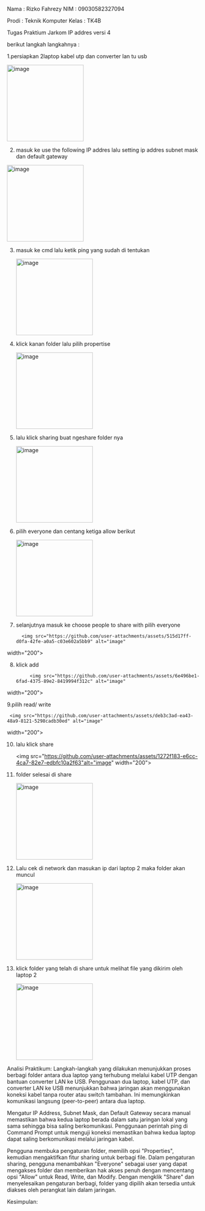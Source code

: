 Nama : Rizko Fahrezy
NIM : 09030582327094

Prodi : Teknik Komputer
Kelas : TK4B 

Tugas Praktium Jarkom
IP addres versi 4

berikut langkah langkahnya : 

1.persiapkan 2laptop kabel utp dan converter lan tu usb

<img src="https://github.com/user-attachments/assets/b0e625b6-a028-4198-bd50-84fcc5b724de" alt="image"
width="200">

2. masuk ke use the following IP addres lalu setting ip addres subnet mask dan default gateway

<img src="https://github.com/user-attachments/assets/764b824d-15b6-426b-973f-b9fcf0b352d6" alt="image"
width="200">

3. masuk ke cmd lalu ketik ping yang sudah di tentukan
   
   <img src="https://github.com/user-attachments/assets/72d51527-0905-4cbc-bedb-ee21ed1cef7d" alt="image"
width="200">

4. klick kanan folder lalu pilih propertise
   
   <img src="https://github.com/user-attachments/assets/76835258-0dab-44d1-b94b-d755957bc08a" alt="image"
width="200">

5. lalu klick sharing buat ngeshare folder nya
   
   <img src="https://github.com/user-attachments/assets/cb164dbb-f20f-4758-ae1c-f9cba27a1047" alt="image"
width="200">

6. pilih everyone dan centang ketiga allow berikut
   
      <img src="https://github.com/user-attachments/assets/30b791b8-f80a-4c90-9206-ecddfd2c2a81" alt="image"
width="200">

7. selanjutnya masuk ke choose people to share with pilih everyone
   
         <img src="https://github.com/user-attachments/assets/515d17ff-d0fa-42fe-a0a5-c03e602a5bb9" alt="image"
width="200">

8. klick add
   
            <img src="https://github.com/user-attachments/assets/6e496be1-6fad-4375-89e2-8419994f312c" alt="image"
width="200">

9.pilih read/ write

     <img src="https://github.com/user-attachments/assets/deb3c3ad-ea43-48a9-8121-5298cadb30ed" alt="image"
width="200">


10. lalu klick share
    
     <img src="https://github.com/user-attachments/assets/1272f183-e6cc-4ca7-82e7-edbfc10a2f63"alt="image"
width="200"> 

11. folder selesai di share
    
     <img src="https://github.com/user-attachments/assets/2890aec3-2328-42fb-b1ce-11b349ccc5a1" alt="image"
width="200">

12. Lalu cek di network dan masukan ip dari laptop 2 maka folder akan muncul
    
       <img src="https://github.com/user-attachments/assets/647548b4-b465-4024-a300-f505ee4f4c2b" alt="image"
width="200">

13. klick folder yang telah di share untuk melihat file yang dikirim oleh laptop 2

      <img src="https://github.com/user-attachments/assets/4812a0e9-5763-46d9-9088-0d3a506c72d2" alt="image"
width="200">

Analisi Praktikum:
Langkah-langkah yang dilakukan menunjukkan proses berbagi folder antara dua laptop yang terhubung melalui kabel UTP dengan bantuan converter LAN ke USB. Penggunaan dua laptop, kabel UTP, dan converter LAN ke USB menunjukkan bahwa jaringan akan menggunakan koneksi kabel tanpa router atau switch tambahan. Ini memungkinkan komunikasi langsung (peer-to-peer) antara dua laptop.

Mengatur IP Address, Subnet Mask, dan Default Gateway secara manual memastikan bahwa kedua laptop berada dalam satu jaringan lokal yang sama sehingga bisa saling berkomunikasi. Penggunaan perintah ping di Command Prompt untuk menguji koneksi memastikan bahwa kedua laptop dapat saling berkomunikasi melalui jaringan kabel.

Pengguna membuka pengaturan folder, memilih opsi "Properties", kemudian mengaktifkan fitur sharing untuk berbagi file. Dalam pengaturan sharing, pengguna menambahkan "Everyone" sebagai user yang dapat mengakses folder dan memberikan hak akses penuh dengan mencentang opsi "Allow" untuk Read, Write, dan Modify. Dengan mengklik "Share" dan menyelesaikan pengaturan berbagi, folder yang dipilih akan tersedia untuk diakses oleh perangkat lain dalam jaringan.

Kesimpulan:











 








